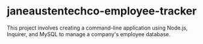 # janeaustentechco-employee-tracker
This project involves creating a command-line application using Node.js, Inquirer, and MySQL to manage a company's employee database.
